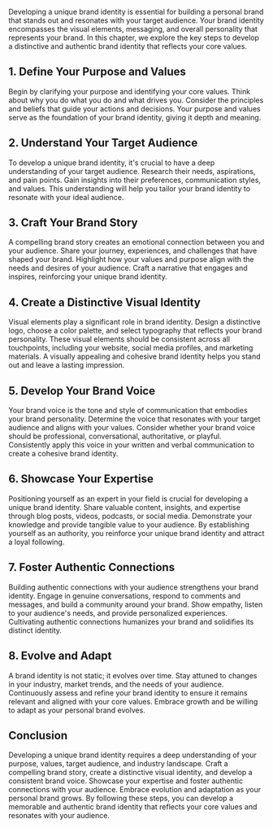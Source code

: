 
Developing a unique brand identity is essential for building a personal brand that stands out and resonates with your target audience. Your brand identity encompasses the visual elements, messaging, and overall personality that represents your brand. In this chapter, we explore the key steps to develop a distinctive and authentic brand identity that reflects your core values.

## 1\. Define Your Purpose and Values

Begin by clarifying your purpose and identifying your core values. Think about why you do what you do and what drives you. Consider the principles and beliefs that guide your actions and decisions. Your purpose and values serve as the foundation of your brand identity, giving it depth and meaning.

## 2\. Understand Your Target Audience

To develop a unique brand identity, it's crucial to have a deep understanding of your target audience. Research their needs, aspirations, and pain points. Gain insights into their preferences, communication styles, and values. This understanding will help you tailor your brand identity to resonate with your ideal audience.

## 3\. Craft Your Brand Story

A compelling brand story creates an emotional connection between you and your audience. Share your journey, experiences, and challenges that have shaped your brand. Highlight how your values and purpose align with the needs and desires of your audience. Craft a narrative that engages and inspires, reinforcing your unique brand identity.

## 4\. Create a Distinctive Visual Identity

Visual elements play a significant role in brand identity. Design a distinctive logo, choose a color palette, and select typography that reflects your brand personality. These visual elements should be consistent across all touchpoints, including your website, social media profiles, and marketing materials. A visually appealing and cohesive brand identity helps you stand out and leave a lasting impression.

## 5\. Develop Your Brand Voice

Your brand voice is the tone and style of communication that embodies your brand personality. Determine the voice that resonates with your target audience and aligns with your values. Consider whether your brand voice should be professional, conversational, authoritative, or playful. Consistently apply this voice in your written and verbal communication to create a cohesive brand identity.

## 6\. Showcase Your Expertise

Positioning yourself as an expert in your field is crucial for developing a unique brand identity. Share valuable content, insights, and expertise through blog posts, videos, podcasts, or social media. Demonstrate your knowledge and provide tangible value to your audience. By establishing yourself as an authority, you reinforce your unique brand identity and attract a loyal following.

## 7\. Foster Authentic Connections

Building authentic connections with your audience strengthens your brand identity. Engage in genuine conversations, respond to comments and messages, and build a community around your brand. Show empathy, listen to your audience's needs, and provide personalized experiences. Cultivating authentic connections humanizes your brand and solidifies its distinct identity.

## 8\. Evolve and Adapt

A brand identity is not static; it evolves over time. Stay attuned to changes in your industry, market trends, and the needs of your audience. Continuously assess and refine your brand identity to ensure it remains relevant and aligned with your core values. Embrace growth and be willing to adapt as your personal brand evolves.

## Conclusion

Developing a unique brand identity requires a deep understanding of your purpose, values, target audience, and industry landscape. Craft a compelling brand story, create a distinctive visual identity, and develop a consistent brand voice. Showcase your expertise and foster authentic connections with your audience. Embrace evolution and adaptation as your personal brand grows. By following these steps, you can develop a memorable and authentic brand identity that reflects your core values and resonates with your audience.
